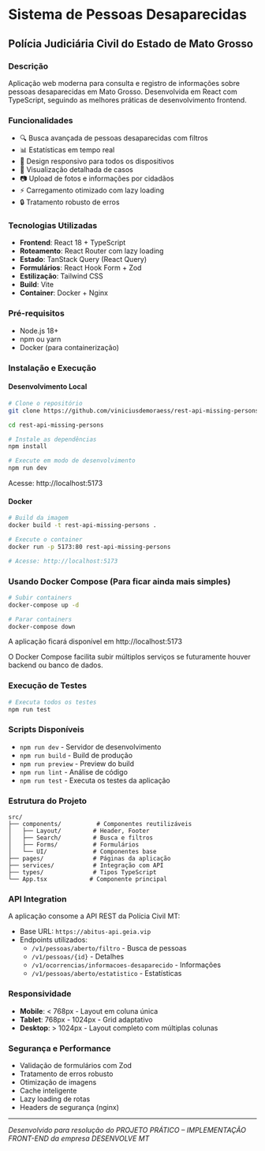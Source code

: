 # Sistema de Pessoas Desaparecidas
## Polícia Judiciária Civil do Estado de Mato Grosso

### Descrição

Aplicação web moderna para consulta e registro de informações sobre pessoas desaparecidas em Mato Grosso. Desenvolvida em React com TypeScript, seguindo as melhores práticas de desenvolvimento frontend.

### Funcionalidades
- 🔍 Busca avançada de pessoas desaparecidas com filtros
- 📊 Estatísticas em tempo real
- 📱 Design responsivo para todos os dispositivos
- 📄 Visualização detalhada de casos
- 📷 Upload de fotos e informações por cidadãos
- ⚡ Carregamento otimizado com lazy loading
- 🔒 Tratamento robusto de erros

### Tecnologias Utilizadas
- **Frontend**: React 18 + TypeScript
- **Roteamento**: React Router com lazy loading
- **Estado**: TanStack Query (React Query)
- **Formulários**: React Hook Form + Zod
- **Estilização**: Tailwind CSS
- **Build**: Vite
- **Container**: Docker + Nginx

### Pré-requisitos
- Node.js 18+ 
- npm ou yarn
- Docker (para containerização)

### Instalação e Execução

#### Desenvolvimento Local
```bash
# Clone o repositório
git clone https://github.com/viniciusdemoraess/rest-api-missing-persons.git
```

```bash
cd rest-api-missing-persons
```

```bash
# Instale as dependências
npm install
```

```bash
# Execute em modo de desenvolvimento
npm run dev
```

Acesse: http://localhost:5173

#### Docker
```bash
# Build da imagem
docker build -t rest-api-missing-persons .

# Execute o container
docker run -p 5173:80 rest-api-missing-persons

# Acesse: http://localhost:5173
```

### Usando Docker Compose (Para ficar ainda mais simples)

```bash
# Subir containers
docker-compose up -d
```

```bash
# Parar containers
docker-compose down
```
A aplicação ficará disponível em http://localhost:5173

O Docker Compose facilita subir múltiplos serviços se futuramente houver backend ou banco de dados.

### Execução de Testes

```bash
# Executa todos os testes
npm run test
```


### Scripts Disponíveis
- `npm run dev` - Servidor de desenvolvimento
- `npm run build` - Build de produção
- `npm run preview` - Preview do build
- `npm run lint` - Análise de código
- `npm run test` - Executa os testes da aplicação

### Estrutura do Projeto
```
src/
├── components/          # Componentes reutilizáveis
│   ├── Layout/         # Header, Footer
│   ├── Search/         # Busca e filtros
│   ├── Forms/          # Formulários
│   └── UI/             # Componentes base
├── pages/              # Páginas da aplicação
├── services/           # Integração com API
├── types/              # Tipos TypeScript
└── App.tsx            # Componente principal
```

### API Integration
A aplicação consome a API REST da Polícia Civil MT:
- Base URL: `https://abitus-api.geia.vip`
- Endpoints utilizados:
  - `/v1/pessoas/aberto/filtro` - Busca de pessoas
  - `/v1/pessoas/{id}` - Detalhes
  - `/v1/ocorrencias/informacoes-desaparecido` - Informações
  - `/v1/pessoas/aberto/estatistico` - Estatísticas

### Responsividade
- **Mobile**: < 768px - Layout em coluna única
- **Tablet**: 768px - 1024px - Grid adaptativo
- **Desktop**: > 1024px - Layout completo com múltiplas colunas

### Segurança e Performance
- Validação de formulários com Zod
- Tratamento de erros robusto
- Otimização de imagens
- Cache inteligente
- Lazy loading de rotas
- Headers de segurança (nginx)

---
*Desenvolvido para resolução do PROJETO PRÁTICO – IMPLEMENTAÇÃO FRONT-END da empresa DESENVOLVE MT*